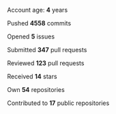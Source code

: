 Account age: **4** years

Pushed **4558** commits

Opened **5** issues

Submitted **347** pull requests

Reviewed **123** pull requests

Received **14** stars

Own **54** repositories

Contributed to **17** public repositories

